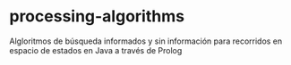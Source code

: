 # processing-algorithms
Algloritmos de búsqueda informados y sin información para recorridos en espacio de estados en Java a través de Prolog
